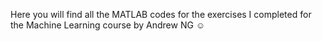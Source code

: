Here you will find all the MATLAB codes for the exercises I completed for the Machine Learning course by Andrew NG :relaxed: 